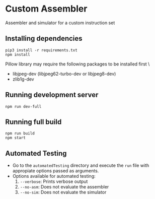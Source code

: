 # Custom Assembler
Assembler and simulator for a custom instruction set

## Installing dependencies
`pip3 install -r requirements.txt` \
`npm install`

Pillow library may require the following packages to be installed first \
- libjpeg-dev (libjpeg62-turbo-dev or libjpeg8-dev)
- zlib1g-dev

## Running development server
`npm run dev-full`

## Running full build
`npm run build` \
`npm start`

## Automated Testing
* Go to the `automatedTesting` directory and execute the `run` file with appropiate options passed as arguments.
* Options available for automated testing:
	1. `--verbose`: Prints verbose output
	2. `--no-asm`: Does not evaluate the assembler
	3. `--no-sim`: Does not evaluate the simulator

